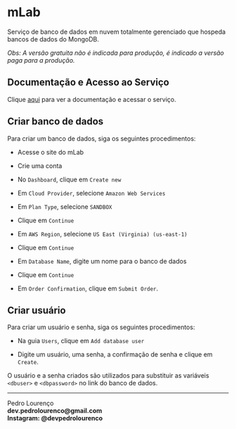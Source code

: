 # mLab

Serviço de banco de dados em nuvem totalmente gerenciado que hospeda bancos de dados do MongoDB.

*Obs: A versão gratuita não é indicada para produção, é indicado a versão paga para a produção.*

## Documentação e Acesso ao Serviço

Clique [aqui](https://mlab.com) para ver a documentação e acessar o serviço.

## Criar banco de dados

Para criar um banco de dados, siga os seguintes procedimentos:

- Acesse o site do mLab

- Crie uma conta

- No `Dashboard`, clique em `Create new`

- Em `Cloud Provider`, selecione `Amazon Web Services`

- Em `Plan Type`, selecione `SANDBOX`

- Clique em `Continue`

- Em `AWS Region`, selecione `US East (Virginia) (us-east-1)`

- Clique em `Continue`

- Em `Database Name`, digite um nome para o banco de dados

- Clique em `Continue`

- Em `Order Confirmation`, clique em `Submit Order`.

## Criar usuário

Para criar um usuário e senha, siga os seguintes procedimentos:

- Na guia `Users`, clique em `Add database user`

- Digite um usuário, uma senha, a confirmação de senha e clique em `Create`.

O usuário e a senha criados são utilizados para substituir as variáveis `<dbuser>` e `<dbpassword>` no link do banco de dados.



<hr>
<stong>Pedro Lourenço</strong><br>
<Strong>dev.pedrolourenco@gmail.com</strong><br>
<Strong>Instagram: @devpedrolourenco</strong>